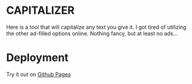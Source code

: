 # CAPITALIZER

Here is a tool that will capitalize any text you give it. I got tired of utilizing the other ad-filled options online. Nothing fancy, but at least no ads...

# Deployment

Try it out on [Github Pages](https://mcgidoug.github.io/capitalizer/)
